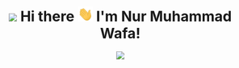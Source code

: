 <h1 align="center"> <img src="https://media.giphy.com/media/iY8CRBdQXODJSCERIr/giphy.gif" width="30px"> Hi there <img src="https://raw.githubusercontent.com/ABSphreak/ABSphreak/master/gifs/Hi.gif" width="30px"> I'm Nur Muhammad Wafa! </h1>

<p align="center">
  <a href="https://github.com/DenverCoder1/readme-typing-svg"><img src="https://readme-typing-svg.herokuapp.com?font=Time+New+Roman&color=greenlight&size=25&center=true&vCenter=true&width=500&height=100&lines=Assalamu'alaikum...;I'm+an+IT+Enthusiast...;Active+Learner...;Love+to+learn+new+stuffs..."></a>
</p>
